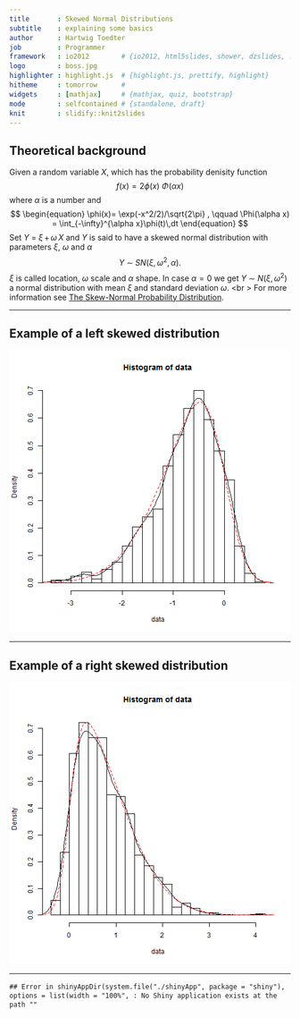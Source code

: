 ```yaml
---
title       : Skewed Normal Distributions
subtitle    : explaining some basics
author      : Hartwig Toedter
job         : Programmer
framework   : io2012        # {io2012, html5slides, shower, dzslides, ...}
logo        : boss.jpg
highlighter : highlight.js  # {highlight.js, prettify, highlight}
hitheme     : tomorrow      # 
widgets     : [mathjax]     # {mathjax, quiz, bootstrap}
mode        : selfcontained # {standalone, draft}
knit        : slidify::knit2slides
---
```


## Theoretical background
Given a random variable $X$, which has the probability denisity function
$$
\begin{equation}
f(x) = 2 \phi(x)\ \Phi(\alpha x)
\end{equation}
$$
where $\alpha$ is a number and
$$
\begin{equation}
\phi(x)= \exp(-x^2/2)/\sqrt{2\pi} ,
   \qquad \Phi(\alpha x) = \int_{-\infty}^{\alpha  x}\phi(t)\,dt
\end{equation}
$$
Set $\begin{equation}Y \: =\: \xi\, +\, \omega\, X\end{equation}$ and $Y$ is said to 
have a skewed normal distribution with parameters $\xi$, $\omega$ and $\alpha$
$$
\begin{equation}
Y\: \sim\:  SN(\xi,\,\omega^2,\,\alpha).
\end{equation}
$$
$\xi$ is called location, $\omega$ scale and $\alpha$ shape. In case $\alpha=0$ we get $Y\: \sim\: N(\xi,\,\omega^2)$ a normal distribution with mean $\xi$ and standard deviation $\omega$.
<br \>
For more information see [The Skew-Normal Probability Distribution](http://azzalini.stat.unipd.it/SN/).

--- 

## Example of a left skewed distribution

![plot of chunk unnamed-chunk-1](assets/fig/unnamed-chunk-1-1.png)

--- 

## Example of a right skewed distribution

![plot of chunk unnamed-chunk-2](assets/fig/unnamed-chunk-2-1.png)

---


```
## Error in shinyAppDir(system.file("./shinyApp", package = "shiny"), options = list(width = "100%", : No Shiny application exists at the path ""
```


